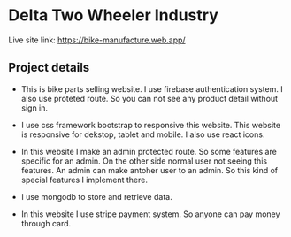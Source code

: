 # Delta Two Wheeler Industry

Live site link: https://bike-manufacture.web.app/

## Project details

* This is bike parts selling website. I use firebase authentication system. I also use proteted route. So you can not see any product detail without sign in. 

* I use css framework bootstrap to responsive this website. This website is responsive for dekstop, tablet and mobile. I also use react icons. 

* In this website I make an admin protected route. So some features are specific for an admin. On the other side normal user not seeing this features. An admin can make antoher user to an admin. So this kind of special features I implement there.

* I use mongodb to store and retrieve data.

* In this website I use stripe payment system. So anyone can pay money through card. 